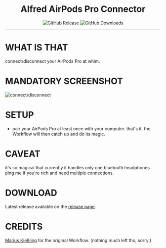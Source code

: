<h1 align="center">Alfred AirPods Pro Connector</h1>

<p align="center">
<a href="https://github.com/godbout/alfred-airpods-connector/releases/latest"><img src="https://img.shields.io/github/release/godbout/alfred-airpods-connector.svg?style=flat" alt="GitHub Release"></a>
<a href="https://github.com/godbout/alfred-airpods-connector/releases"><img src="https://img.shields.io/github/downloads/godbout/alfred-airpods-connector/total.svg?style=flat" alt="GitHub Downloads"></a>
</p>

---

# WHAT IS THAT

connect/disconnect your AirPods Pro at whim.

# MANDATORY SCREENSHOT

![connect/disconnect](https://raw.githubusercontent.com/godbout/alfred-airpods-connector/media/alfred-airpodspro-connector.gif "connect/disconnect")

# SETUP

* pair your AirPods Pro at least once with your computer. that's it. the Workflow will then catch up and do its magic.

# CAVEAT

it's so magical that currently it handles only one bluetooth headphones. ping me if you're rich and need multiple connections.

# DOWNLOAD

Latest release available on the [release page](https://github.com/godbout/alfred-airpods-connector/releases).

# CREDITS

[Marius Kießling](https://github.com/mariuskiessling) for the original Workflow. (nothing much left tho, sorry.)
